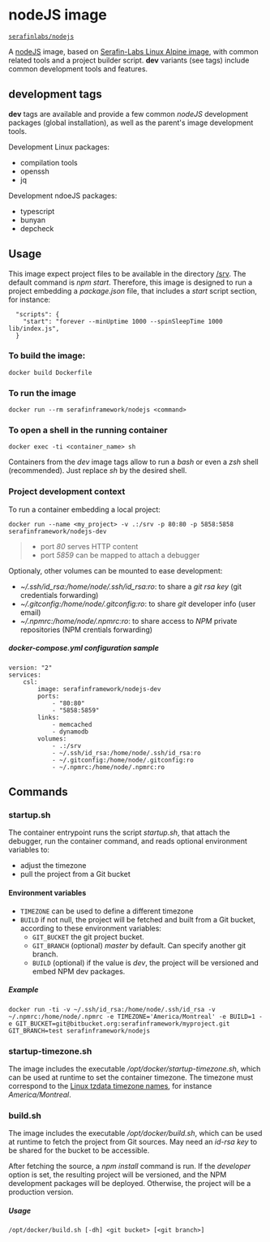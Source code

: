 # nodeJS image

[`serafinlabs/nodejs`](https://hub.docker.com/r/serafinlabs/nodejs/)

A [nodeJS](https://alpinelinux.org/) image, based on [Serafin-Labs Linux Alpine image](https://hub.docker.com/r/serafinlabs/alpine/), with common related tools and a project builder script.
**dev** variants (see tags) include common development tools and features.

## development tags

**dev** tags are available and provide a few common *nodeJS* development packages (global installation), as well as the parent's image development tools.

Development Linux packages:
- compilation tools
- openssh
- jq

Development ndoeJS packages:
- typescript
- bunyan
- depcheck 

## Usage

This image expect project files to be available in the directory [/srv](http://refspecs.linuxfoundation.org/FHS_3.0/fhs/ch03s17.html).
The default command is *npm start*. Therefore, this image is designed to run a project embedding a *package.json* file, that includes a *start* script section, for instance:

```
  "scripts": {
    "start": "forever --minUptime 1000 --spinSleepTime 1000 lib/index.js",
  }
```

### To build the image:
    
`docker build Dockerfile`

### To run the image

`docker run --rm serafinframework/nodejs <command>`

### To open a shell in the running container

`docker exec -ti <container_name> sh`

Containers from the *dev* image tags allow to run a *bash* or even a *zsh* shell (recommended). Just replace *sh* by the desired shell.

### Project development context

To run a container embedding a local project:

`docker run --name <my_project> -v .:/srv -p 80:80 -p 5858:5858 serafinframework/nodejs-dev`

> - port *80* serves HTTP content
> - port *5859* can be mapped to attach a debugger

Optionaly, other volumes can be mounted to ease development:
 - *~/.ssh/id_rsa:/home/node/.ssh/id_rsa:ro*: to share a *git rsa key* (git credentials forwarding)
 - *~/.gitconfig:/home/node/.gitconfig:ro*: to share *git* developer info (user email)
 - *~/.npmrc:/home/node/.npmrc:ro*: to share access to *NPM* private repositories (NPM crentials forwarding)
    
##### *docker-compose.yml* configuration sample

```
version: "2"
services:
    csl:
        image: serafinframework/nodejs-dev
        ports:
            - "80:80"
            - "5858:5859"
        links:
            - memcached
            - dynamodb
        volumes:
            - .:/srv
            - ~/.ssh/id_rsa:/home/node/.ssh/id_rsa:ro
            - ~/.gitconfig:/home/node/.gitconfig:ro
            - ~/.npmrc:/home/node/.npmrc:ro
```

## Commands

### startup.sh
The container entrypoint runs the script *startup.sh*, that attach the debugger, run the container command, and reads optional environment variables to:
- adjust the timezone
- pull the project from a Git bucket

#### Environment variables
- `TIMEZONE` can be used to define a different timezone
- `BUILD` if not null, the project will be fetched and built from a Git bucket, according to these environment variables:
  - `GIT_BUCKET` the git project bucket.
  - `GIT_BRANCH` (optional) *master* by default. Can specify another git branch.
  - `BUILD` (optional) if the value is *dev*, the project will be versioned and embed NPM dev packages.

##### Example
`docker run -ti -v ~/.ssh/id_rsa:/home/node/.ssh/id_rsa -v ~/.npmrc:/home/node/.npmrc -e TIMEZONE='America/Montreal' -e BUILD=1 -e GIT_BUCKET=git@bitbucket.org:serafinframework/myproject.git GIT_BRANCH=test serafinframework/nodejs`

### startup-timezone.sh
The image includes the executable */opt/docker/startup-timezone.sh*, which can be used at runtime to set the container timezone.
The timezone must correspond to the [Linux tzdata timezone names](https://en.wikipedia.org/wiki/List_of_tz_database_time_zones), for instance *America/Montreal*.

### build.sh
The image includes the executable */opt/docker/build.sh*, which can be used at runtime to fetch the project from Git sources.
May need an *id-rsa key* to be shared for the bucket to be accessible.

After fetching the source, a *npm install* command is run.
If the *developer* option is set, the resulting project will be versioned, and the NPM development packages will be deployed.
Otherwise, the project will be a production version.

##### Usage
`/opt/docker/build.sh [-dh] <git bucket> [<git branch>]`
